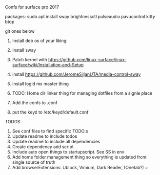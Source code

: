 Confs for surface pro 2017

packages: sudo apt install
sway brightnessctl pulseaudio pavucontrol kitty btop

git ones below

1. Install deb os of your liking
2. Install sway
3. Patch kernel with https://github.com/linux-surface/linux-surface/wiki/Installation-and-Setup
4. install  https://github.com/JeromeSiljanUTA/media-control-sway
5. install logid mx master thing
6. TODO: Home dir linker thing for managing dotfiles from a signle place


7. Add the confs to .conf
8. put the keyd to /etc/keyd/default.conf

TODOS
1. See conf files to find specific TODO:s
2. Update readme to include todos
3. Update readme to include all dependencies
4. Create dependency add script
5. Include auto open things to startupscript. See SS in env
6. Add home folder management thing so everything is updated from single source of truth
7. Add browserExtensions: Ublock, Vimium, Dark Reader, (Onetab?)
~                                                                 
